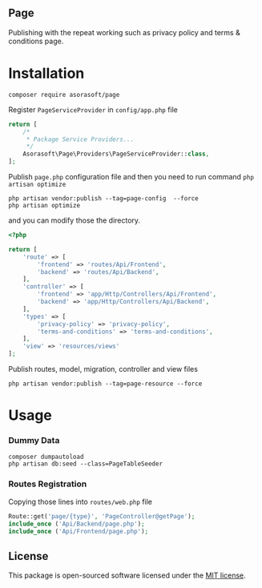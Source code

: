 Page
---------------------------
Publishing with the repeat working such as privacy policy and terms & conditions page.

# Installation

```
composer require asorasoft/page
```

Register `PageServiceProvider` in `config/app.php` file

```php
return [
    /*
     * Package Service Providers...
     */
    Asorasoft\Page\Providers\PageServiceProvider::class,
];
```

Publish `page.php` configuration file and then you need to run command `php artisan optimize`

```shell
php artisan vendor:publish --tag=page-config  --force
php artisan optimize
```

and you can modify those the directory.

```php
<?php

return [
    'route' => [
        'frontend' => 'routes/Api/Frontend',
        'backend' => 'routes/Api/Backend',
    ],
    'controller' => [
        'frontend' => 'app/Http/Controllers/Api/Frontend',
        'backend' => 'app/Http/Controllers/Api/Backend',
    ],
    'types' => [
        'privacy-policy' => 'privacy-policy',
        'terms-and-conditions' => 'terms-and-conditions',
    ],
    'view' => 'resources/views'
];
```

Publish routes, model, migration, controller and view files

```shell
php artisan vendor:publish --tag=page-resource --force
```
# Usage

### Dummy Data

```shell
composer dumpautoload
php artisan db:seed --class=PageTableSeeder
```

### Routes Registration

Copying those lines into ``routes/web.php`` file

```php
Route::get('page/{type}', 'PageController@getPage');
include_once ('Api/Backend/page.php');
include_once ('Api/Frontend/page.php');
```

## License

This package is open-sourced software licensed under the [MIT license](https://opensource.org/licenses/MIT).
